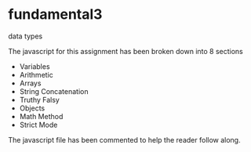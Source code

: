 # fundamental3
data types

The javascript for this assignment has been broken down into 8 sections

* Variables
* Arithmetic
* Arrays
* String Concatenation
* Truthy Falsy
* Objects
* Math Method
* Strict Mode

The javascript file has been commented to help the reader follow along.
